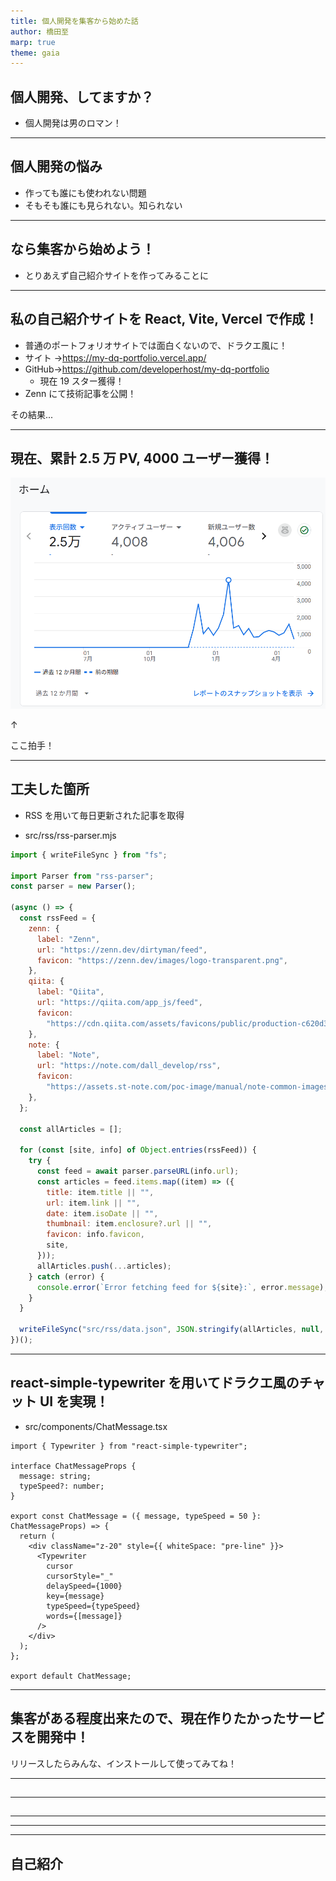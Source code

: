 ```yaml
---
title: 個人開発を集客から始めた話
author: 橋田至
marp: true
theme: gaia
---
```


## 個人開発、してますか？

- 個人開発は男のロマン！

---

## 個人開発の悩み

- 作っても誰にも使われない問題
- そもそも誰にも見られない。知られない

---

## なら集客から始めよう！

- とりあえず自己紹介サイトを作ってみることに

---

## 私の自己紹介サイトを React, Vite, Vercel で作成！

- 普通のポートフォリオサイトでは面白くないので、ドラクエ風に！
- サイト →https://my-dq-portfolio.vercel.app/
- GitHub→https://github.com/developerhost/my-dq-portfolio
  - 現在 19 スター獲得！
- Zenn にて技術記事を公開！

その結果...

---

## 現在、累計 2.5 万 PV, 4000 ユーザー獲得！

![test](./img/1.png)

↑

ここ拍手！

---

## 工夫した箇所

- RSS を用いて毎日更新された記事を取得

- src/rss/rss-parser.mjs

```js
import { writeFileSync } from "fs";

import Parser from "rss-parser";
const parser = new Parser();

(async () => {
  const rssFeed = {
    zenn: {
      label: "Zenn",
      url: "https://zenn.dev/dirtyman/feed",
      favicon: "https://zenn.dev/images/logo-transparent.png",
    },
    qiita: {
      label: "Qiita",
      url: "https://qiita.com/app_js/feed",
      favicon:
        "https://cdn.qiita.com/assets/favicons/public/production-c620d3e403342b1022967ba5e3db1aaa.ico",
    },
    note: {
      label: "Note",
      url: "https://note.com/dall_develop/rss",
      favicon:
        "https://assets.st-note.com/poc-image/manual/note-common-images/production/svg/production.ico",
    },
  };

  const allArticles = [];

  for (const [site, info] of Object.entries(rssFeed)) {
    try {
      const feed = await parser.parseURL(info.url);
      const articles = feed.items.map((item) => ({
        title: item.title || "",
        url: item.link || "",
        date: item.isoDate || "",
        thumbnail: item.enclosure?.url || "",
        favicon: info.favicon,
        site,
      }));
      allArticles.push(...articles);
    } catch (error) {
      console.error(`Error fetching feed for ${site}:`, error.message);
    }
  }

  writeFileSync("src/rss/data.json", JSON.stringify(allArticles, null, 2));
})();
```

---

## react-simple-typewriter を用いてドラクエ風のチャット UI を実現！

- src/components/ChatMessage.tsx

```tsx
import { Typewriter } from "react-simple-typewriter";

interface ChatMessageProps {
  message: string;
  typeSpeed?: number;
}

export const ChatMessage = ({ message, typeSpeed = 50 }: ChatMessageProps) => {
  return (
    <div className="z-20" style={{ whiteSpace: "pre-line" }}>
      <Typewriter
        cursor
        cursorStyle="_"
        delaySpeed={1000}
        key={message}
        typeSpeed={typeSpeed}
        words={[message]}
      />
    </div>
  );
};

export default ChatMessage;
```

---

## 集客がある程度出来たので、現在作りたかったサービスを開発中！

リリースしたらみんな、インストールして使ってみてね！

---

##

---

##

---

---

---

## 自己紹介
